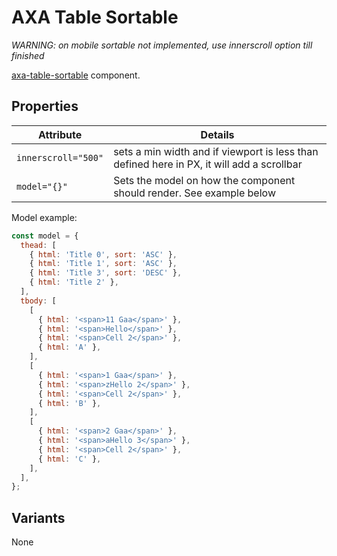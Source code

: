# AXA Table Sortable

_WARNING: on mobile sortable not implemented, use innerscroll option till finished_

[axa-table-sortable](https://github.com/axa-ch/patterns-library/blob/develop-v2/src/components/30-organisms/table-sortable/README.md) component.

## Properties

| Attribute           | Details                                                                                   |
| ------------------- | ----------------------------------------------------------------------------------------- |
| `innerscroll="500"` | sets a min width and if viewport is less than defined here in PX, it will add a scrollbar |
| `model="{}"`        | Sets the model on how the component should render. See example below                      |

Model example:

```js
const model = {
  thead: [
    { html: 'Title 0', sort: 'ASC' },
    { html: 'Title 1', sort: 'ASC' },
    { html: 'Title 3', sort: 'DESC' },
    { html: 'Title 2' },
  ],
  tbody: [
    [
      { html: '<span>11 Gaa</span>' },
      { html: '<span>Hello</span>' },
      { html: '<span>Cell 2</span>' },
      { html: 'A' },
    ],
    [
      { html: '<span>1 Gaa</span>' },
      { html: '<span>zHello 2</span>' },
      { html: '<span>Cell 2</span>' },
      { html: 'B' },
    ],
    [
      { html: '<span>2 Gaa</span>' },
      { html: '<span>aHello 3</span>' },
      { html: '<span>Cell 2</span>' },
      { html: 'C' },
    ],
  ],
};
```

## Variants

None
